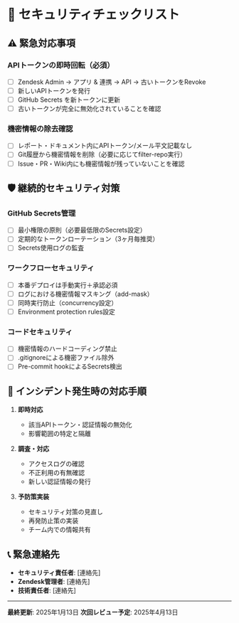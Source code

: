 # 🔐 セキュリティチェックリスト

## ⚠️ 緊急対応事項

### APIトークンの即時回転（必須）
- [ ] Zendesk Admin → アプリ & 連携 → API → 古いトークンをRevoke
- [ ] 新しいAPIトークンを発行
- [ ] GitHub Secrets を新トークンに更新
- [ ] 古いトークンが完全に無効化されていることを確認

### 機密情報の除去確認
- [ ] レポート・ドキュメント内にAPIトークン/メール平文記載なし
- [ ] Git履歴から機密情報を削除（必要に応じてfilter-repo実行）
- [ ] Issue・PR・Wiki内にも機密情報が残っていないことを確認

## 🛡️ 継続的セキュリティ対策

### GitHub Secrets管理
- [ ] 最小権限の原則（必要最低限のSecrets設定）
- [ ] 定期的なトークンローテーション（3ヶ月毎推奨）
- [ ] Secrets使用ログの監査

### ワークフローセキュリティ
- [ ] 本番デプロイは手動実行＋承認必須
- [ ] ログにおける機密情報マスキング（add-mask）
- [ ] 同時実行防止（concurrency設定）
- [ ] Environment protection rules設定

### コードセキュリティ
- [ ] 機密情報のハードコーディング禁止
- [ ] .gitignoreによる機密ファイル除外
- [ ] Pre-commit hookによるSecrets検出

## 🚨 インシデント発生時の対応手順

1. **即時対応**
   - 該当APIトークン・認証情報の無効化
   - 影響範囲の特定と隔離

2. **調査・対応**
   - アクセスログの確認
   - 不正利用の有無確認
   - 新しい認証情報の発行

3. **予防策実装**
   - セキュリティ対策の見直し
   - 再発防止策の実装
   - チーム内での情報共有

## 📞 緊急連絡先

- **セキュリティ責任者**: [連絡先]
- **Zendesk管理者**: [連絡先]
- **技術責任者**: [連絡先]

---
**最終更新**: 2025年1月13日
**次回レビュー予定**: 2025年4月13日